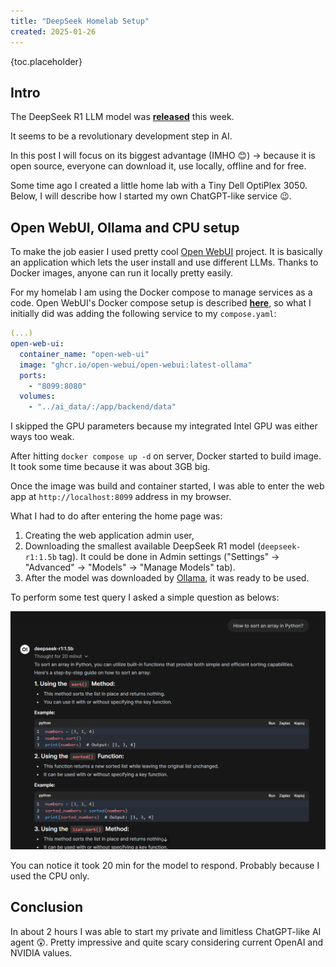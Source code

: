 ```yaml
---
title: "DeepSeek Homelab Setup"
created: 2025-01-26
---
```


{toc.placeholder}

## Intro

The DeepSeek R1 LLM model was **[released](https://api-docs.deepseek.com/news/news250120)** this week.

It seems to be a revolutionary development step in AI.

In this post I will focus on its biggest advantage (IMHO 😊) ->
because it is open source, everyone can download it, use locally, offline and for free.

Some time ago I created a little home lab with a Tiny Dell OptiPlex 3050.
Below, I will describe how I started my own ChatGPT-like service 😉.

## Open WebUI, Ollama and CPU setup

To make the job easier I used pretty cool [Open WebUI](https://docs.openwebui.com/) project.
It is basically an application which lets the user install and use different LLMs.
Thanks to Docker images, anyone can run it locally pretty easily.

For my homelab I am using the Docker compose to manage services as a code.
Open WebUI's Docker compose setup is described
**[here](https://docs.openwebui.com/getting-started/quick-start/#example-docker-composeyml)**,
so what I initially did was adding the following service to my `compose.yaml`:

```yaml
(...)
open-web-ui:
  container_name: "open-web-ui"
  image: "ghcr.io/open-webui/open-webui:latest-ollama"
  ports:
    - "8099:8080"
  volumes:
    - "../ai_data/:/app/backend/data"
```

I skipped the GPU parameters because my integrated Intel GPU was either ways too weak.

After hitting `docker compose up -d` on server, Docker started to build image.
It took some time because it was about 3GB big.

Once the image was build and container started, I was able to enter the web app at `http://localhost:8099`
address in my browser.

What I had to do after entering the home page was:

1. Creating the web application admin user,
2. Downloading the smallest available DeepSeek R1 model (`deepseek-r1:1.5b` tag).
   It could be done in Admin settings ("Settings" -> "Advanced" -> "Models" -> "Manage Models" tab).
3. After the model was downloaded by [Ollama](https://ollama.com/library/deepseek-r1), it was ready to be used.

To perform some test query I asked a simple question as belows:

![DeepSeek_query.png](DeepSeek_query.png)

You can notice it took 20 min for the model to respond. Probably because I used the CPU only.

## Conclusion

In about 2 hours I was able to start my private and limitless ChatGPT-like AI agent 😲.
Pretty impressive and quite scary considering current OpenAI and NVIDIA values.
